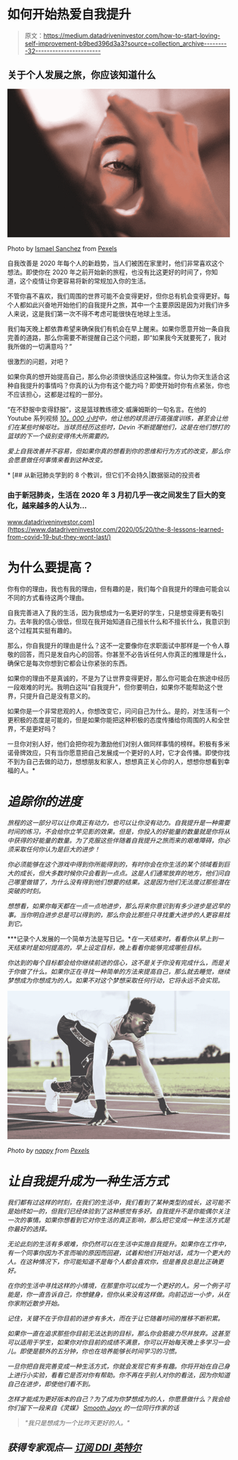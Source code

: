 # 如何开始热爱自我提升

> 原文：<https://medium.datadriveninvestor.com/how-to-start-loving-self-improvement-b9bed396d3a3?source=collection_archive---------32----------------------->

## 关于个人发展之旅，你应该知道什么

![](img/3bd62ead3ea275fe7e70c3a193f24500.png)

Photo by [Ismael Sanchez](https://www.pexels.com/@ismael-sanchez-200407?utm_content=attributionCopyText&utm_medium=referral&utm_source=pexels) from [Pexels](https://www.pexels.com/photo/reflection-of-woman-s-eye-on-broken-mirror-2282000/?utm_content=attributionCopyText&utm_medium=referral&utm_source=pexels)

自我改善是 2020 年每个人的新趋势，当人们被困在家里时，他们非常喜欢这个想法。即使你在 2020 年之前开始新的旅程，也没有比这更好的时间了，你知道，这个疫情让你更容易将新的常规加入你的生活。

不管你喜不喜欢，我们周围的世界可能不会变得更好，但你总有机会变得更好。每个人都如此兴奋地开始他们的自我提升之旅，其中一个主要原因是因为对我们许多人来说，这是我们第一次不得不考虑可能很快在地球上生活。

我们每天晚上都依靠希望来确保我们有机会在早上醒来。如果你愿意开始一条自我完善的道路，那么你需要不断提醒自己这个问题，即“如果我今天就要死了，我对我所做的一切满意吗？”

很激烈的问题，对吧？

如果你真的想开始提高自己，那么你必须很快适应这种强度。你认为你天生适合这种自我提升的事情吗？你真的认为你有这个能力吗？即使开始时你有点紧张，你也不应该担心，这都是过程的一部分。

“在不舒服中变得舒服”，这是篮球教练德文·威廉姆斯的一句名言。在他的 Youtube 系列视频 [*10，000 小时*](https://www.youtube.com/watch?v=U-C6KELmp8U)*中，他让他的球员进行高强度训练，甚至会让他们在某些时候呕吐。当球员经历这些时，Devin 不断提醒他们，这是在他们想打的篮球的下一个级别变得伟大所需要的。*

*爱上自我改善并不容易，但如果你真的想看到你的思维和行为方式的改变，那么你会愿意做任何事情来看到这种改变。*

*[](https://www.datadriveninvestor.com/2020/05/20/the-8-lessons-learned-from-covid-19-but-they-wont-last/) [## 从新冠肺炎学到的 8 个教训，但它们不会持久|数据驱动的投资者

### 由于新冠肺炎，生活在 2020 年 3 月初几乎一夜之间发生了巨大的变化，越来越多的人认为…

www.datadriveninvestor.com](https://www.datadriveninvestor.com/2020/05/20/the-8-lessons-learned-from-covid-19-but-they-wont-last/) 

# 为什么要提高？

你有你的理由，我也有我的理由，但有趣的是，我们每个自我提升的理由可能会以不同的方式看待这两个理由。

自我完善进入了我的生活，因为我想成为一名更好的学生，只是想变得更有吸引力。去年我的信心很低，但现在我开始知道自己擅长什么和不擅长什么，我意识到这个过程其实挺有趣的。

那么，你自我提升的理由是什么？这不一定要像你在求职面试中那样是一个令人尊敬的回答，而只是发自内心的回答。你甚至不必告诉任何人你真正的推理是什么，确保它是每次你想到它都会让你紧张的东西。

如果你的理由不是真诚的，不是为了让世界变得更好，那么你可能会在旅途中经历一段艰难的时光。我明白这叫“自我提升”，但你要明白，如果你不能帮助这个世界，只提升自己是没有意义的。

如果你是一个非常悲观的人，你想改变它，问问自己为什么。是的，对生活有一个更积极的态度是可能的，但是如果你能把这种积极的态度传播给你周围的人和全世界，不是更好吗？

一旦你对别人好，他们会把你视为激励他们对别人做同样事情的榜样。积极有多米诺骨牌效应，只有当你愿意把自己发展成一个更好的人时，它才会传播。即使你找不到为自己去做的动力，想想朋友和家人，想想真正关心你的人，想想你想看到幸福的人。* 

# *追踪你的进度*

*旅程的这一部分可以让你真正有动力，也可以让你没有动力。自我提升是一种需要时间的练习，不会给你立竿见影的效果。但是，你投入的好能量的数量就是你将从中获得的好能量的数量。为了克服这些伴随着自我提升之旅而来的艰难障碍，你必须采取任何你认为是巨大的进步！*

*你必须能够在这个游戏中得到你所能得到的，有时你会在你生活的某个领域看到巨大的成长，但大多数时候你只会看到一点点。这是人们通常放弃的地方，他们问自己哪里做错了，为什么没有得到他们想要的结果。这是因为他们无法度过那些潜在突破的时刻。*

*想想看，如果你每天都在一点一点地进步，那么将来你意识到有多少进步是迟早的事。当你明白进步总是可以得到的，那么你会比那些只寻找重大进步的人更容易找到它。*

***记录个人发展的一个简单方法是写日记。**在一天结束时，看看你从早上到一天结束时是如何提高的，早上设定目标，晚上看看你能够完成哪些目标。*

*你达到的每个目标都会给你继续前进的信心，这不是关于你没有完成什么，而是关于你做了什么。如果你正在寻找一种简单的方法来提高自己，那么就去睡觉，继续梦想成为你想成为的人。如果不对这个梦想采取任何行动，它将永远不会实现。*

*![](img/c1cea9faf6c02e621d6a24350aee10c4.png)*

*Photo by [nappy](https://www.pexels.com/@nappy?utm_content=attributionCopyText&utm_medium=referral&utm_source=pexels) from [Pexels](https://www.pexels.com/photo/man-wearing-white-sweater-and-black-shorts-about-to-run-936094/?utm_content=attributionCopyText&utm_medium=referral&utm_source=pexels)*

# *让自我提升成为一种生活方式*

*我们都有过这样的时刻，在我们的生活中，我们看到了某种类型的成长，这可能不是始终如一的，但我们已经体验到了这种感觉有多好。自我提升不是你能偶尔关注一次的事情。如果你想看到它对你生活的真正影响，那么把它变成一种生活方式是你最好的选择。*

*无论此刻的生活有多艰难，你仍然可以在生活中实施自我提升。如果你在工作中，有一个同事你因为不言而喻的原因而回避，试着和他们开始对话，成为一个更大的人。在这种情况下，你可能知道不是每个人都会喜欢你，但是善良总是比正确更好。*

*在你的生活中寻找这样的小情境，在那里你可以成为一个更好的人。另一个例子可能是，你一直告诉自己，你想健身，但你从来没有这样做。向前迈出一小步，从在你家附近散步开始。*

*记住，关键不在于你目前的进步有多大，而在于让它随着时间的推移不断积累。*

*如果你一直在追求那些你目前无法达到的目标，那么你会筋疲力尽并放弃。这甚至可以适用于学生，如果你对你目前的成绩不满意，你可以开始每天晚上多学习一会儿。即使是额外的五分钟，你也在培养能够长时间学习的习惯。*

*一旦你把自我完善变成一种生活方式，你就会发现它有多有趣。你将开始在自己身上进行小实验，看看它是否对你有帮助。你不再在乎别人对你的看法，因为你知道自己在进步，即使他们看不到。*

*怎样才能成为更好版本的自己？为了成为你梦想成为的人，你愿意做什么？我会给你们留下一段来自《灵媒》 [Smooth Jayy](https://medium.com/u/5616da5fbf99?source=post_page-----b9bed396d3a3--------------------------------) 的一位同行作家的话*

> *"我只是想成为一个比昨天更好的人。"*

## *获得专家观点— [订阅 DDI 英特尔](https://datadriveninvestor.com/ddi-intel)*